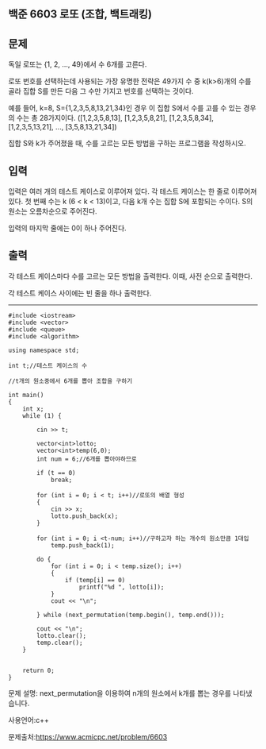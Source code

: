 ## 백준 6603 로또 (조합, 백트래킹)

## 문제

독일 로또는 {1, 2, ..., 49}에서 수 6개를 고른다.

로또 번호를 선택하는데 사용되는 가장 유명한 전략은 49가지 수 중 k(k>6)개의 수를 골라 집합 S를 만든 다음 그 수만 가지고 번호를 선택하는 것이다.

예를 들어, k=8, S={1,2,3,5,8,13,21,34}인 경우 이 집합 S에서 수를 고를 수 있는 경우의 수는 총 28가지이다. ([1,2,3,5,8,13], [1,2,3,5,8,21], [1,2,3,5,8,34], [1,2,3,5,13,21], ..., [3,5,8,13,21,34])

집합 S와 k가 주어졌을 때, 수를 고르는 모든 방법을 구하는 프로그램을 작성하시오.

## 입력

입력은 여러 개의 테스트 케이스로 이루어져 있다. 각 테스트 케이스는 한 줄로 이루어져 있다. 첫 번째 수는 k (6 < k < 13)이고, 다음 k개 수는 집합 S에 포함되는 수이다. S의 원소는 오름차순으로 주어진다.

입력의 마지막 줄에는 0이 하나 주어진다. 

## 출력

각 테스트 케이스마다 수를 고르는 모든 방법을 출력한다. 이때, 사전 순으로 출력한다.

각 테스트 케이스 사이에는 빈 줄을 하나 출력한다.

___

```
#include <iostream>
#include <vector>
#include <queue>
#include <algorithm>

using namespace std;

int t;//테스트 케이스의 수

//t개의 원소중에서 6개를 뽑아 조합을 구하기

int main()
{
	int x;
	while (1) {
		
		cin >> t;

		vector<int>lotto;
		vector<int>temp(6,0);
		int num = 6;//6개를 뽑아야하므로
		
		if (t == 0)
			break;

		for (int i = 0; i < t; i++)//로또의 배열 형성
		{
			cin >> x;
			lotto.push_back(x);
		}

		for (int i = 0; i <t-num; i++)//구하고자 하는 개수의 원소만큼 1대입
			temp.push_back(1);
		
		do {
			for (int i = 0; i < temp.size(); i++)
			{
				if (temp[i] == 0)
					printf("%d ", lotto[i]);
			}
			cout << "\n";

		} while (next_permutation(temp.begin(), temp.end()));

		cout << "\n";
		lotto.clear();
		temp.clear();
	}


	return 0;
}
```

문제 설명:  next_permutation을 이용하여 n개의 원소에서 k개를 뽑는 경우를 나타냈습니다.

사용언어:c++

문제출처:https://www.acmicpc.net/problem/6603

